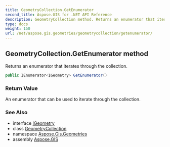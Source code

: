 ```yaml
---
title: GeometryCollection.GetEnumerator
second_title: Aspose.GIS for .NET API Reference
description: GeometryCollection method. Returns an enumerator that iterates through the collection.
type: docs
weight: 150
url: /net/aspose.gis.geometries/geometrycollection/getenumerator/
---
```

## GeometryCollection.GetEnumerator method

Returns an enumerator that iterates through the collection.

```csharp
public IEnumerator<IGeometry> GetEnumerator()
```

### Return Value

An enumerator that can be used to iterate through the collection.

### See Also

* interface [IGeometry](../../igeometry/)
* class [GeometryCollection](../)
* namespace [Aspose.Gis.Geometries](../../geometrycollection/)
* assembly [Aspose.GIS](../../../)


